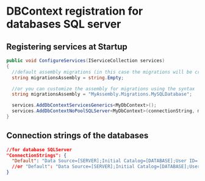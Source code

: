 # DBContext registration for databases SQL server

## Registering services at Startup
```csharp
public void ConfigureServices(IServiceCollection services)
{
  //default assembly migrations (in this case the migrations will be created in the DbContext assembly)
  string migrationsAssembly = string.Empty;

  //or you can customize the assembly for migrations using the syntax
  string migrationsAssembly = "MyAssembly.Migrations.MySQLDatabase";

  services.AddDbContextServicesGenerics<MyDbContext>();
  services.AddDbContextNoPoolSQLServer<MyDbContext>(connectionString, migrationsAssembly);
}
```

## Connection strings of the databases
```json
//for database SQLServer
"ConnectionStrings": {
  "Default": "Data Source=[SERVER];Initial Catalog=[DATABASE];User ID=[USERNAME];Password=[PASSWORD]"
  //or "Default": "Data Source=[SERVER];Initial Catalog=[DATABASE];User ID=[USERNAME];Password=[PASSWORD];Encrypt=False"
}
```
